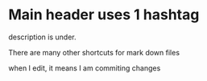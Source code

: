 # Main header uses 1 hashtag

description is under. 

There are many other shortcuts for mark down files

when I edit, it means I am commiting changes
